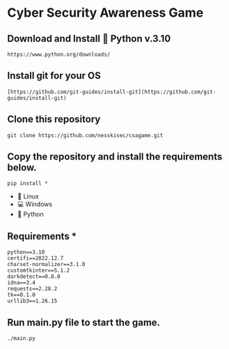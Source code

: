 # Cyber Security Awareness Game

## Download and Install :snake: Python v.3.10
```
https://www.python.org/downloads/
```

## Install git for your OS
```
[https://github.com/git-guides/install-git](https://github.com/git-guides/install-git)
```

## Clone this repository
```
git clone https://github.com/nesskisec/csagame.git
```

## Copy the repository and install the requirements below.

```
pip install *
```

-   :penguin: Linux
-   :computer: Windows
-   :snake: Python


## Requirements *
```ad-warning
python==3.10
certifi==2022.12.7
charset-normalizer==3.1.0
customtkinter==5.1.2
darkdetect==0.8.0
idna==3.4
requests==2.28.2
tk==0.1.0
urllib3==1.26.15
```

## Run main.py file to start the game.
```
./main.py
```

